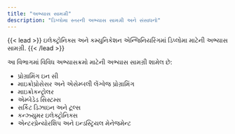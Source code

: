 ```yaml
---
title: "અભ્યાસ સામગ્રી"
description: "ડિપ્લોમા સ્તરની અભ્યાસ સામગ્રી અને સંસાધનો"
---
```


{{< lead >}}
ઇલેક્ટ્રોનિક્સ અને કમ્યુનિકેશન એન્જિનિયરિંગમાં ડિપ્લોમા માટેની અભ્યાસ સામગ્રી.
{{< /lead >}}

આ વિભાગમાં વિવિધ અભ્યાસક્રમો માટેની અભ્યાસ સામગ્રી શામેલ છે:

- પ્રોગ્રામિંગ ઇન સી
- માઇક્રોપ્રોસેસર અને એસેમ્બલી લેંગ્વેજ પ્રોગ્રામિંગ
- માઇક્રોકન્ટ્રોલર
- એમ્બેડેડ સિસ્ટમ્સ
- સર્કિટ ડિઝાઇન અને ટૂલ્સ
- કન્ઝ્યુમર ઇલેક્ટ્રોનિક્સ
- એન્ટરપ્રેન્યોરશિપ અને ઇન્ડસ્ટ્રિયલ મેનેજમેન્ટ
